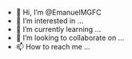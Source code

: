 - 👋 Hi, I’m @EmanuelMGFC
- 👀 I’m interested in ...
- 🌱 I’m currently learning ...
- 💞️ I’m looking to collaborate on ...
- 📫 How to reach me ...

<!---
EmanuelMGFC/EmanuelMGFC is a ✨ special ✨ repository because its `README.md` (this file) appears on your GitHub profile.
You can click the Preview link to take a look at your changes.
--->
